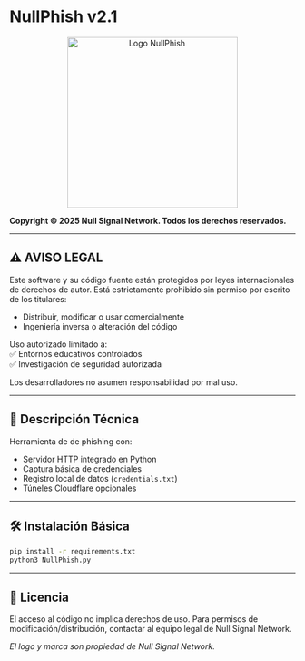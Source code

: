 # NullPhish v2.1  

<p align="center">
  <img src="https://i.postimg.cc/Thv97vLv/nullphish-logo.png" alt="Logo NullPhish" width="300">
</p>

**Copyright © 2025 Null Signal Network. Todos los derechos reservados.**

---

## ⚠️ AVISO LEGAL  
Este software y su código fuente están protegidos por leyes internacionales de derechos de autor. Está estrictamente prohibido sin permiso por escrito de los titulares:

- Distribuir, modificar o usar comercialmente  
- Ingeniería inversa o alteración del código  

Uso autorizado limitado a:  
✅ Entornos educativos controlados  
✅ Investigación de seguridad autorizada  

Los desarrolladores no asumen responsabilidad por mal uso.  

---

## 📌 Descripción Técnica  
Herramienta de de phishing con:  
- Servidor HTTP integrado en Python  
- Captura básica de credenciales  
- Registro local de datos (`credentials.txt`)  
- Túneles Cloudflare opcionales  

---

## 🛠 Instalación Básica  
```bash
pip install -r requirements.txt
python3 NullPhish.py
```

---

## 📄 Licencia  
El acceso al código no implica derechos de uso. Para permisos de modificación/distribución, contactar al equipo legal de Null Signal Network.  

*El logo y marca son propiedad de Null Signal Network.*  
```

